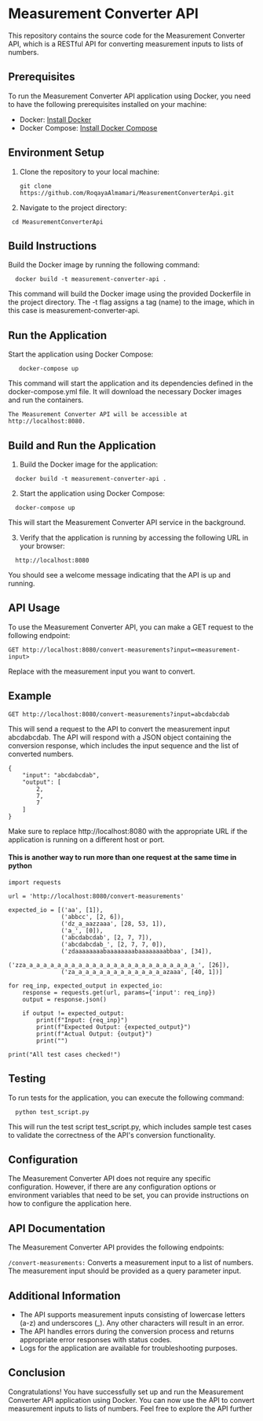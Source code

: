 # Measurement Converter API

This repository contains the source code for the Measurement Converter API, which is a RESTful API for converting measurement inputs to lists of numbers.

## Prerequisites

To run the Measurement Converter API application using Docker, you need to have the following prerequisites installed on your machine:

- Docker: [Install Docker](https://docs.docker.com/get-docker/)
- Docker Compose: [Install Docker Compose](https://docs.docker.com/compose/install/)

## Environment Setup

1. Clone the repository to your local machine:

   ```shell
   git clone https://github.com/RoqayaAlmamari/MeasurementConverterApi.git

2. Navigate to the project directory:

  ```shell
   cd MeasurementConverterApi
   ```
## Build Instructions

Build the Docker image by running the following command:

```shell
  docker build -t measurement-converter-api .
 ```
 
This command will build the Docker image using the provided Dockerfile in the project directory. The -t flag assigns a tag (name) to the image, which in this case is measurement-converter-api.

## Run the Application

Start the application using Docker Compose:

```shell
   docker-compose up
 ```
 
This command will start the application and its dependencies defined in the docker-compose.yml file. It will download the necessary Docker images and run the containers.

`` The Measurement Converter API will be accessible at http://localhost:8080. ``

## Build and Run the Application

1. Build the Docker image for the application:

```shell
  docker build -t measurement-converter-api .
 ```
  
2. Start the application using Docker Compose:

```shell
  docker-compose up
 ```
 
This will start the Measurement Converter API service in the background.

3. Verify that the application is running by accessing the following URL in your browser:

```shell
  http://localhost:8080
 ```
 
You should see a welcome message indicating that the API is up and running.

## API Usage

To use the Measurement Converter API, you can make a GET request to the following endpoint:

```shell
GET http://localhost:8080/convert-measurements?input=<measurement-input>
 ```

Replace <measurement-input> with the measurement input you want to convert.

## Example

  ```shell
  GET http://localhost:8080/convert-measurements?input=abcdabcdab
  ```
  
This will send a request to the API to convert the measurement input abcdabcdab. The API will respond with a JSON object containing the conversion response, which includes the input sequence and the list of converted numbers.

```shell
{
    "input": "abcdabcdab",
    "output": [
        2,
        7,
        7
    ]
}
```

Make sure to replace http://localhost:8080 with the appropriate URL if the application is running on a different host or port.

#### This is another way to run more than one request at the same time in python

```shell
import requests
  
url = 'http://localhost:8080/convert-measurements'

expected_io = [('aa', [1]),
               ('abbcc', [2, 6]),
               ('dz_a_aazzaaa', [28, 53, 1]),
               ('a_', [0]),
               ('abcdabcdab', [2, 7, 7]),
               ('abcdabcdab_', [2, 7, 7, 0]),
               ('zdaaaaaaaabaaaaaaaabaaaaaaaabbaa', [34]),
               ('zza_a_a_a_a_a_a_a_a_a_a_a_a_a_a_a_a_a_a_a_a_a_a_a_a_', [26]),
               ('za_a_a_a_a_a_a_a_a_a_a_a_a_azaaa', [40, 1])]

for req_inp, expected_output in expected_io:
    response = requests.get(url, params={'input': req_inp})
    output = response.json()

    if output != expected_output:
        print(f"Input: {req_inp}")
        print(f"Expected Output: {expected_output}")
        print(f"Actual Output: {output}")
        print("")

print("All test cases checked!")
```

##  Testing
To run tests for the application, you can execute the following command:

```shell
  python test_script.py
  ```
  
This will run the test script test_script.py, which includes sample test cases to validate the correctness of the API's conversion functionality.
  
##  Configuration
  
The Measurement Converter API does not require any specific configuration. However, if there are any configuration options or environment variables that need to be set, you can provide instructions on how to configure the application here.

## API Documentation
The Measurement Converter API provides the following endpoints:

`` /convert-measurements: `` Converts a measurement input to a list of numbers. The measurement input should be provided as a query parameter input.

## Additional Information

- The API supports measurement inputs consisting of lowercase letters (a-z) and underscores (_). Any other characters will result in an error.
- The API handles errors during the conversion process and returns appropriate error responses with status codes.
- Logs for the application are available for troubleshooting purposes.

## Conclusion
  
Congratulations! You have successfully set up and run the Measurement Converter API application using Docker. You can now use the API to convert measurement inputs to lists of numbers. Feel free to explore the API further
